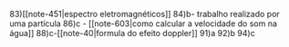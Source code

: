 
83)[[note-451|espectro eletromagnéticos]]
84)b- trabalho realizado por uma partícula
86)c - [[note-603|como calcular a velocidade do som na água]]
88)c-[[note-40|formula do efeito doppler]]
91)a 
92)b
94)c

